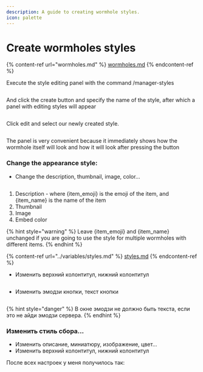 ```yaml
---
description: A guide to creating wormhole styles.
icon: palette
---
```


# Create wormholes styles

{% content-ref url="wormholes.md" %}
[wormholes.md](wormholes.md)
{% endcontent-ref %}

Execute the style editing panel with the command /manager-styles

<figure><img src="../.gitbook/assets/изображение_2022-10-06_115129304.png" alt=""><figcaption></figcaption></figure>

And click the create button and specify the name of the style, after which a panel with editing styles will appear

<figure><img src="../.gitbook/assets/изображение_2022-10-06_115343476.png" alt=""><figcaption></figcaption></figure>

Click edit and select our newly created style.

<figure><img src="../.gitbook/assets/изображение_2022-10-06_115517752.png" alt=""><figcaption></figcaption></figure>

The panel is very convenient because it immediately shows how the wormhole itself will look and how it will look after pressing the button

### Change the appearance style:

* Change the description, thumbnail, image, color...

<figure><img src="../.gitbook/assets/изображение_2022-10-06_115905859.png" alt=""><figcaption></figcaption></figure>

1. Description - where {item\_emoji} is the emoji of the item, and {item\_name} is the name of the item
2. Thumbnail
3. Image
4. Embed color

{% hint style="warning" %}
Leave {item\_emoji} and {item\_name} unchanged if you are going to use the style for multiple wormholes with different items.
{% endhint %}

{% content-ref url="../variables/styles.md" %}
[styles.md](../variables/styles.md)
{% endcontent-ref %}



* Изменить верхний колонтитул, нижний колонтитул

<figure><img src="../.gitbook/assets/изображение_2022-10-06_120343560.png" alt=""><figcaption></figcaption></figure>

* Изменить эмодзи кнопки, текст кнопки

<figure><img src="../.gitbook/assets/изображение_2022-10-06_120447122.png" alt=""><figcaption></figcaption></figure>

{% hint style="danger" %}
В окне эмодзи не должно быть текста, если это не айди эмодзи сервера.
{% endhint %}

### Изменить стиль сбора...

* Изменить описание, миниатюру, изображение, цвет...
* Изменить верхний колонтитул, нижний колонтитул

После всех настроек у меня получилось так:

<figure><img src="../.gitbook/assets/изображение_2022-10-06_123241580.png" alt=""><figcaption></figcaption></figure>
